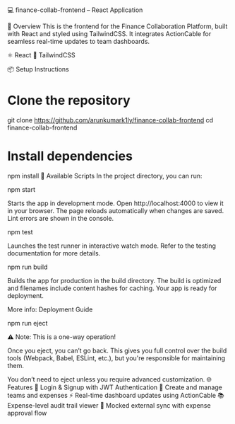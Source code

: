 💻 finance-collab-frontend – React Application

🧭 Overview
This is the frontend for the Finance Collaboration Platform, built with React and styled using TailwindCSS. It integrates ActionCable for seamless real-time updates to team dashboards.

⚛️ React
🎨 TailwindCSS


📦 Setup Instructions
# Clone the repository
git clone https://github.com/arunkumark1ly/finance-collab-frontend
cd finance-collab-frontend

# Install dependencies
npm install
🚀 Available Scripts
In the project directory, you can run:

npm start

Starts the app in development mode.
Open http://localhost:4000 to view it in your browser.
The page reloads automatically when changes are saved. Lint errors are shown in the console.

npm test

Launches the test runner in interactive watch mode.
Refer to the testing documentation for more details.

npm run build

Builds the app for production in the build directory.
The build is optimized and filenames include content hashes for caching.
Your app is ready for deployment.

More info: Deployment Guide

npm run eject

⚠️ Note: This is a one-way operation!

Once you eject, you can’t go back. This gives you full control over the build tools (Webpack, Babel, ESLint, etc.), but you're responsible for maintaining them.

You don’t need to eject unless you require advanced customization.
🌐 Features
🔐 Login & Signup with JWT Authentication
🧾 Create and manage teams and expenses
⚡ Real-time dashboard updates using ActionCable
📚 Expense-level audit trail viewer
🔁 Mocked external sync with expense approval flow
